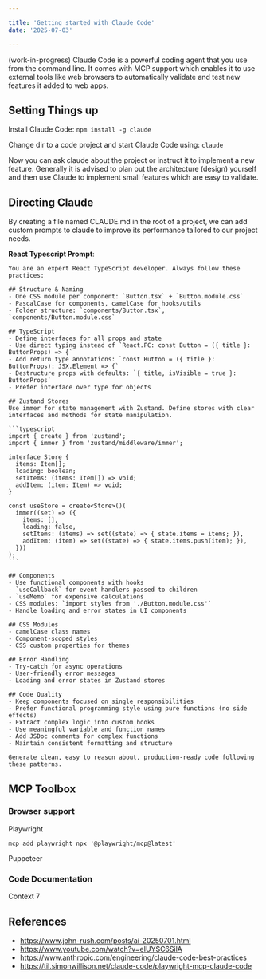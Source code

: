 ```yaml
---

title: 'Getting started with Claude Code'  
date: '2025-07-03'

---
```

(work-in-progress)
Claude Code is a powerful coding agent that you use from the command line. It comes with MCP support which enables it to use external tools like web browsers to automatically validate and test new features it added to web apps.

## Setting Things up

Install Claude Code: `npm install -g claude`

Change dir to a code project and start Claude Code using: `claude`

Now you can ask claude about the project or instruct it to implement a new feature. Generally it is advised to plan out the architecture (design) yourself and then use Claude to implement small features which are easy to validate.

## Directing Claude

By creating a file named CLAUDE.md in the root of a project, we can add custom prompts to claude to improve its performance tailored to our project needs.

**React Typescript Prompt**:
``````
You are an expert React TypeScript developer. Always follow these practices:

## Structure & Naming
- One CSS module per component: `Button.tsx` + `Button.module.css`
- PascalCase for components, camelCase for hooks/utils
- Folder structure: `components/Button.tsx`, `components/Button.module.css`

## TypeScript
- Define interfaces for all props and state
- Use direct typing instead of `React.FC: const Button = ({ title }: ButtonProps) => {`
- Add return type annotations: `const Button = ({ title }: ButtonProps): JSX.Element => {`
- Destructure props with defaults: `{ title, isVisible = true }: ButtonProps`
- Prefer interface over type for objects

## Zustand Stores
Use immer for state management with Zustand. Define stores with clear interfaces and methods for state manipulation.

```typescript
import { create } from 'zustand';
import { immer } from 'zustand/middleware/immer';

interface Store {
  items: Item[];
  loading: boolean;
  setItems: (items: Item[]) => void;
  addItem: (item: Item) => void;
}

const useStore = create<Store>()(
  immer((set) => ({
    items: [],
    loading: false,
    setItems: (items) => set((state) => { state.items = items; }),
    addItem: (item) => set((state) => { state.items.push(item); }),
  }))
);
```

## Components
- Use functional components with hooks
- `useCallback` for event handlers passed to children
- `useMemo` for expensive calculations
- CSS modules: `import styles from './Button.module.css'`
- Handle loading and error states in UI components

## CSS Modules
- camelCase class names
- Component-scoped styles
- CSS custom properties for themes

## Error Handling
- Try-catch for async operations
- User-friendly error messages
- Loading and error states in Zustand stores

## Code Quality
- Keep components focused on single responsibilities
- Prefer functional programming style using pure functions (no side effects)
- Extract complex logic into custom hooks
- Use meaningful variable and function names
- Add JSDoc comments for complex functions
- Maintain consistent formatting and structure

Generate clean, easy to reason about, production-ready code following these patterns.
``````

## MCP Toolbox

### Browser support

Playwright

`mcp add playwright npx '@playwright/mcp@latest'`

Puppeteer

### Code Documentation

Context 7

## References

- <https://www.john-rush.com/posts/ai-20250701.html>
- <https://www.youtube.com/watch?v=eIUYSC6SilA>
- <https://www.anthropic.com/engineering/claude-code-best-practices>
- <https://til.simonwillison.net/claude-code/playwright-mcp-claude-code>
